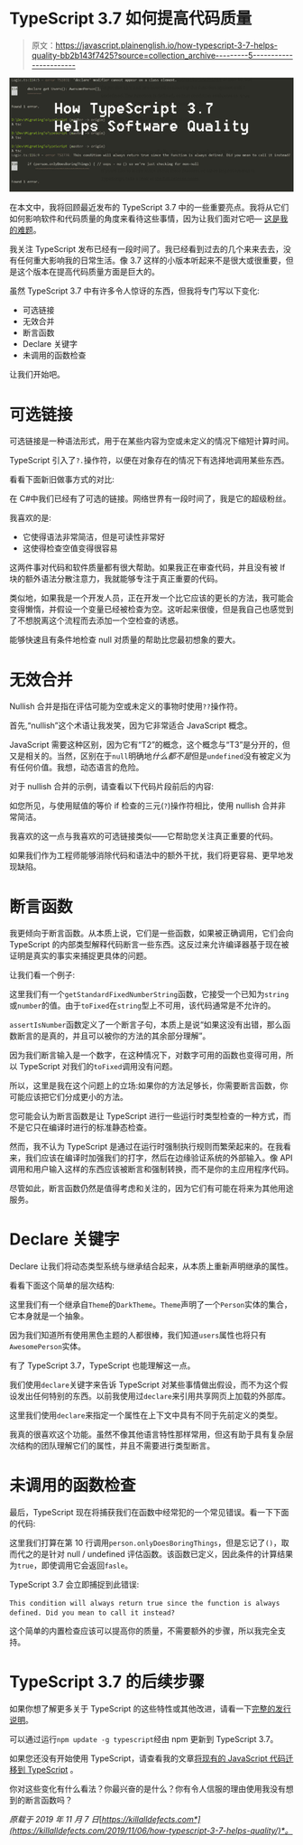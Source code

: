 # TypeScript 3.7 如何提高代码质量

> 原文：<https://javascript.plainenglish.io/how-typescript-3-7-helps-quality-bb2b143f7425?source=collection_archive---------5----------------------->

![](img/a9d19cd831d176f4e74d14c123d5dd7c.png)

在本文中，我将回顾最近发布的 TypeScript 3.7 中的一些重要亮点。我将从它们如何影响软件和代码质量的角度来看待这些事情，因为让我们面对它吧— [这是我的难题](https://www.killalldefects.com)。

我关注 TypeScript 发布已经有一段时间了。我已经看到过去的几个来来去去，没有任何重大影响我的日常生活。像 3.7 这样的小版本听起来不是很大或很重要，但是这个版本在提高代码质量方面是巨大的。

虽然 TypeScript 3.7 中有许多令人惊讶的东西，但我将专门写以下变化:

*   可选链接
*   无效合并
*   断言函数
*   Declare 关键字
*   未调用的函数检查

让我们开始吧。

# 可选链接

可选链接是一种语法形式，用于在某些内容为空或未定义的情况下缩短计算时间。

TypeScript 引入了`?.`操作符，以便在对象存在的情况下有选择地调用某些东西。

看看下面新旧做事方式的对比:

在 C#中我们已经有了可选的链接。网络世界有一段时间了，我是它的超级粉丝。

我喜欢的是:

*   它使得语法非常简洁，但是可读性非常好
*   这使得检查空值变得很容易

这两件事对代码和软件质量都有很大帮助。如果我正在审查代码，并且没有被 If 块的额外语法分散注意力，我就能够专注于真正重要的代码。

类似地，如果我是一个开发人员，正在开发一个比它应该的更长的方法，我可能会变得懒惰，并假设一个变量已经被检查为空。这听起来很傻，但是我自己也感觉到了不想脱离这个流程而去添加一个空检查的诱惑。

能够快速且有条件地检查 null 对质量的帮助比您最初想象的要大。

# 无效合并

Nullish 合并是指在评估可能为空或未定义的事物时使用`??`操作符。

首先,“nullish”这个术语让我发笑，因为它非常适合 JavaScript 概念。

JavaScript 需要这种区别，因为它有“T2”的概念，这个概念与“T3”是分开的，但又是相关的。当然，区别在于`null`明确地*什么都不是*但是`undefined`没有被定义为有任何价值。我想，动态语言的危险。

对于 nullish 合并的示例，请查看以下代码片段前后的内容:

如您所见，与使用赋值的等价 if 检查的三元(`?`)操作符相比，使用 nullish 合并非常简洁。

我喜欢的这一点与我喜欢的可选链接类似——它帮助您关注真正重要的代码。

如果我们作为工程师能够消除代码和语法中的额外干扰，我们将更容易、更早地发现缺陷。

# 断言函数

我更倾向于断言函数。从本质上说，它们是一些函数，如果被正确调用，它们会向 TypeScript 的内部类型解释代码断言一些东西。这反过来允许编译器基于现在被证明是真实的事实来捕捉更具体的问题。

让我们看一个例子:

这里我们有一个`getStandardFixedNumberString`函数，它接受一个已知为`string`或`number`的值。由于`toFixed`在`string`型上不可用，该代码通常是不允许的。

`assertIsNumber`函数定义了一个断言子句，本质上是说“如果这没有出错，那么函数断言的是真的，并且可以被你的方法的其余部分理解”。

因为我们断言输入是一个数字，在这种情况下，对数字可用的函数也变得可用，所以 TypeScript 对我们的`toFixed`调用没有问题。

所以，这里是我在这个问题上的立场:如果你的方法足够长，你需要断言函数，你可能应该把它们分成更小的方法。

您可能会认为断言函数是让 TypeScript 进行一些运行时类型检查的一种方式，而不是它只在编译时进行的标准静态检查。

然而，我不认为 TypeScript 是通过在运行时强制执行规则而繁荣起来的。在我看来，我们应该在编译时加强我们的打字，然后在边缘验证系统的外部输入。像 API 调用和用户输入这样的东西应该被断言和强制转换，而不是你的主应用程序代码。

尽管如此，断言函数仍然是值得考虑和关注的，因为它们有可能在将来为其他用途服务。

# Declare 关键字

Declare 让我们将动态类型系统与继承结合起来，从本质上重新声明继承的属性。

看看下面这个简单的层次结构:

这里我们有一个继承自`Theme`的`DarkTheme`。`Theme`声明了一个`Person`实体的集合，它本身就是一个抽象。

因为我们知道所有使用黑色主题的人都很棒，我们知道`users`属性也将只有`AwesomePerson`实体。

有了 TypeScript 3.7，TypeScript 也能理解这一点。

我们使用`declare`关键字来告诉 TypeScript 对某些事情做出假设，而不为这个假设发出任何特别的东西。以前我使用过`declare`来引用共享网页上加载的外部库。

这里我们使用`declare`来指定一个属性在上下文中具有不同于先前定义的类型。

我真的很喜欢这个功能。虽然不像其他语言特性那样常用，但这有助于具有复杂层次结构的团队理解它们的属性，并且不需要进行类型断言。

# 未调用的函数检查

最后，TypeScript 现在将捕获我们在函数中经常犯的一个常见错误。看一下下面的代码:

这里我们打算在第 10 行调用`person.onlyDoesBoringThings`，但是忘记了`()`，取而代之的是针对 null / undefined 评估函数。该函数已定义，因此条件的计算结果为`true`，即使调用它会返回`fasle`。

TypeScript 3.7 会立即捕捉到此错误:

`This condition will always return true since the function is always defined. Did you mean to call it instead?`

这个简单的内置检查应该可以提高你的质量，不需要额外的步骤，所以我完全支持。

# TypeScript 3.7 的后续步骤

如果你想了解更多关于 TypeScript 的这些特性或其他改进，请看一下[完整的发行说明](https://www.typescriptlang.org/docs/handbook/release-notes/typescript-3-7.html)。

可以通过运行`npm update -g typescript`经由 npm 更新到 TypeScript 3.7。

如果您还没有开始使用 TypeScript，请查看我的文章[将现有的 JavaScript 代码迁移到 TypeScript](https://killalldefects.com/2019/10/27/migrating-javascript-to-typescript/) 。

你对这些变化有什么看法？你最兴奋的是什么？你有令人信服的理由使用我没有想到的断言函数吗？

*原载于 2019 年 11 月 7 日*[*https://killalldefects.com*](https://killalldefects.com/2019/11/06/how-typescript-3-7-helps-quality/)*。*
